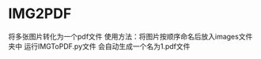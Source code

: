 # IMG2PDF
将多张图片转化为一个pdf文件
使用方法：将图片按顺序命名后放入images文件夹中
         运行IMGToPDF.py文件
         会自动生成一个名为1.pdf文件
